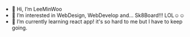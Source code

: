 - 👋 Hi, I’m LeeMinWoo
- 👀 I’m interested in WebDesign, WebDevelop and... Sk8Board!!! LOL☺☺
- 🌱 I’m currently learning react app! it's so hard to me but I have to keep going.

<!---
walkingcabbage/walkingcabbage is a ✨ special ✨ repository because its `README.md` (this file) appears on your GitHub profile.
You can click the Preview link to take a look at your changes.
--->
